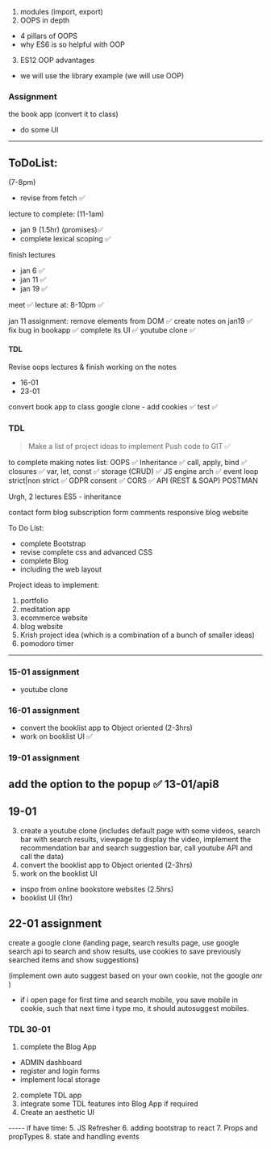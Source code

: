 1. modules (import, export)
2. OOPS in depth 
- 4 pillars of OOPS 
- why ES6 is so helpful with OOP
3. ES12 OOP advantages

- we will use the library example (we will use OOP)
### Assignment 
the book app 
(convert it to class)
- do some UI 


------
## ToDoList:
(7-8pm)
- revise from fetch ✅

lecture to complete: (11-1am)
- jan 9 (1.5hr)  (promises)✅
- complete lexical scoping ✅


finish lectures
- jan 6  ✅
- jan 11 ✅
- jan 19 ✅

meet               ✅
lecture at: 8-10pm ✅


jan 11 assignment: remove elements from DOM ✅
create notes on jan19                       ✅
fix bug in bookapp                          ✅
complete its UI                             ✅
youtube clone                               ✅



#### TDL 
Revise oops lectures & finish working on the notes 
- 16-01 
- 23-01

convert book app to class 
google clone - add cookies ✅
test ✅


### TDL 
> Make a list of project ideas to implement 
> Push code to GIT ✅

to complete making notes list:
OOPS              ✅
Inheritance       ✅
call, apply, bind ✅
closures          ✅
var, let, const   ✅
storage (CRUD)    ✅
JS engine arch    ✅
event loop 
strict|non strict ✅
GDPR consent      ✅
CORS              ✅
API (REST & SOAP)
POSTMAN 

Urgh, 2 lectures 
ES5 - inheritance

contact form blog 
subscription form 
comments
responsive blog website 



To Do List:
- complete Bootstrap 
- revise complete css and advanced CSS 
- complete Blog 
- including the web layout 

















Project ideas to implement:
1. portfolio 
2. meditation app 
3. ecommerce website 
4. blog website 
5. Krish project idea (which is a combination of a bunch of smaller ideas)
6. pomodoro timer 

-----
### 15-01 assignment 
- youtube clone 
### 16-01 assignment 
- convert the booklist app to Object oriented (2-3hrs)
- work on booklist UI       ✅
### 19-01 assignment
add the option to the popup ✅ 13-01/api8
-----

## 19-01 
3. create a youtube clone (includes default page with some videos, search bar with search results, viewpage to display the video, implement the recommendation bar and search suggestion bar, call youtube API and call the data) 
4. convert the booklist app to Object oriented (2-3hrs)
5. work on the booklist UI 
- inspo from online bookstore websites (2.5hrs)
- booklist UI (1hr)


## 22-01 assignment 
create a google clone (landing page, search results page, use google search api to search and show results, use cookies to save previously searched items and show suggestions)

(implement own auto suggest based on your own cookie, not the google onr )
- if i open page for first time and search mobile, you save mobile in cookie, such that next time i type mo, it should autosuggest mobiles. 



### TDL 30-01 
1. complete the Blog App 
- ADMIN dashboard  
- register and login forms 
- implement local storage 

2. complete TDL app 
3. integrate some TDL features into Blog App if required 
4. Create an aesthetic UI 

----- if have time:
5. JS Refresher 
6. adding bootstrap to react 
7. Props and propTypes 
8. state and handling events 
